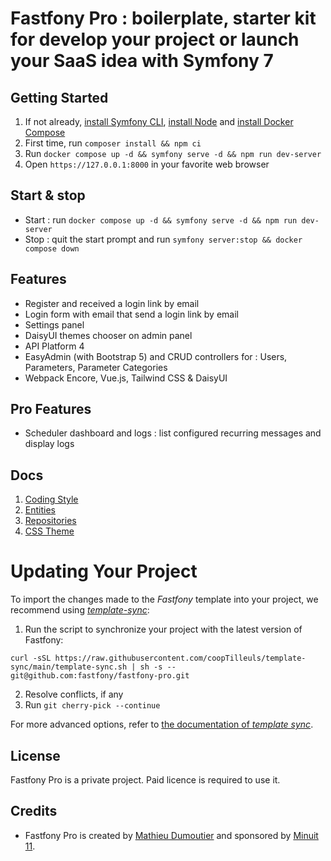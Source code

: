 # Fastfony Pro : boilerplate, starter kit for develop your project or launch your SaaS idea with Symfony 7

## Getting Started

1. If not already, [install Symfony CLI](https://symfony.com/download), [install Node](https://nodejs.org/en/download) and [install Docker Compose](https://docs.docker.com/compose/install/)
2. First time, run `composer install && npm ci`
3. Run `docker compose up -d && symfony serve -d && npm run dev-server`
4. Open `https://127.0.0.1:8000` in your favorite web browser

## Start & stop

* Start : run `docker compose up -d && symfony serve -d && npm run dev-server`
* Stop : quit the start prompt and run `symfony server:stop && docker compose down`

## Features

* Register and received a login link by email
* Login form with email that send a login link by email
* Settings panel
* DaisyUI themes chooser on admin panel
* API Platform 4
* EasyAdmin (with Bootstrap 5) and CRUD controllers for : Users, Parameters, Parameter Categories
* Webpack Encore, Vue.js, Tailwind CSS & DaisyUI

## Pro Features

* Scheduler dashboard and logs : list configured recurring messages and display logs

## Docs

1. [Coding Style](docs/coding_style.md)
2. [Entities](docs/entities.md)
3. [Repositories](docs/repositories.md)
4. [CSS Theme](docs/css_theme.md)

# Updating Your Project

To import the changes made to the *Fastfony* template into your project, we recommend using
[*template-sync*](https://github.com/coopTilleuls/template-sync):

1. Run the script to synchronize your project with the latest version of Fastfony:

```console
curl -sSL https://raw.githubusercontent.com/coopTilleuls/template-sync/main/template-sync.sh | sh -s -- git@github.com:fastfony/fastfony-pro.git
```

2. Resolve conflicts, if any
3. Run `git cherry-pick --continue`

For more advanced options, refer to [the documentation of *template sync*](https://github.com/coopTilleuls/template-sync#template-sync).

## License

Fastfony Pro is a private project. Paid licence is required to use it.

## Credits

* Fastfony Pro is created by [Mathieu Dumoutier](https://mathieu.dumoutier.fr) and sponsored by [Minuit 11](https://minuit11.fr).
